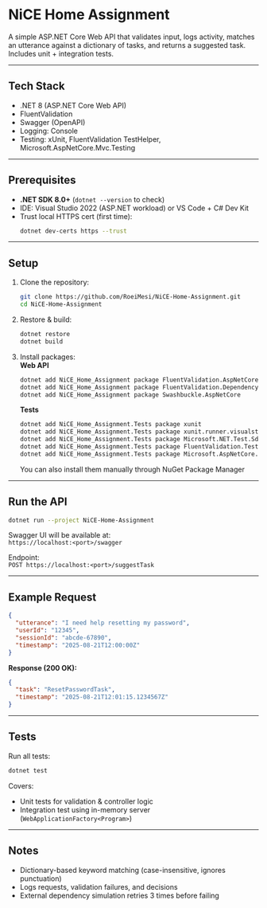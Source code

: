 # NiCE Home Assignment

A simple ASP.NET Core Web API that validates input, logs activity, matches an utterance against a dictionary of tasks, and returns a suggested task. Includes unit + integration tests.

---

## Tech Stack

- .NET 8 (ASP.NET Core Web API)
- FluentValidation
- Swagger (OpenAPI)
- Logging: Console
- Testing: xUnit, FluentValidation TestHelper, Microsoft.AspNetCore.Mvc.Testing

---

## Prerequisites

- **.NET SDK 8.0+** (`dotnet --version` to check)
- IDE: Visual Studio 2022 (ASP.NET workload) or VS Code + C# Dev Kit
- Trust local HTTPS cert (first time):  
  ```bash
  dotnet dev-certs https --trust
  ```

---

## Setup

1. Clone the repository:
   ```bash
   git clone https://github.com/RoeiMesi/NiCE-Home-Assignment.git
   cd NiCE-Home-Assignment
   ```

2. Restore & build:
   ```bash
   dotnet restore
   dotnet build
   ```

3. Install packages:  
   **Web API**
   ```bash
   dotnet add NiCE_Home_Assignment package FluentValidation.AspNetCore
   dotnet add NiCE_Home_Assignment package FluentValidation.DependencyInjectionExtensions
   dotnet add NiCE_Home_Assignment package Swashbuckle.AspNetCore
   ```

   **Tests**
   ```bash
   dotnet add NiCE_Home_Assignment.Tests package xunit
   dotnet add NiCE_Home_Assignment.Tests package xunit.runner.visualstudio
   dotnet add NiCE_Home_Assignment.Tests package Microsoft.NET.Test.Sdk
   dotnet add NiCE_Home_Assignment.Tests package FluentValidation.TestHelper
   dotnet add NiCE_Home_Assignment.Tests package Microsoft.AspNetCore.Mvc.Testing
   ```
   You can also install them manually through NuGet Package Manager
---

## Run the API

```bash
dotnet run --project NiCE-Home-Assignment
```

Swagger UI will be available at:  
`https://localhost:<port>/swagger`

Endpoint:  
`POST https://localhost:<port>/suggestTask`

---

## Example Request

```json
{
  "utterance": "I need help resetting my password",
  "userId": "12345",
  "sessionId": "abcde-67890",
  "timestamp": "2025-08-21T12:00:00Z"
}
```

**Response (200 OK):**
```json
{
  "task": "ResetPasswordTask",
  "timestamp": "2025-08-21T12:01:15.1234567Z"
}
```

---

## Tests

Run all tests:
```bash
dotnet test
```

Covers:
- Unit tests for validation & controller logic
- Integration test using in-memory server (`WebApplicationFactory<Program>`)

---

## Notes

- Dictionary-based keyword matching (case-insensitive, ignores punctuation)
- Logs requests, validation failures, and decisions
- External dependency simulation retries 3 times before failing
